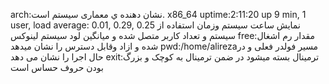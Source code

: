 arch:نشان دهنده ي معماری سیستم است. x86_64
uptime:2:11:20 up 9 min, 1 user, load average: 0.01, 0.29, 0.25 نمایش ساعت سیستم وزمان استفاده از سیستم و تعداد کاربر متصل شده و میانگین لود سیستم لینوکس
free:مقدار رم اشغال شده و ازاد وقابل دسترس را نشان میدهد
pwd:/home/alirezaمسیر فولدر فعلی و  در حال اجرا را نشان می دهد
exit:ترمینال بسته میشود
در ضمن ترمینال به کوچک و بزرگ بودن حروف حساس است 
